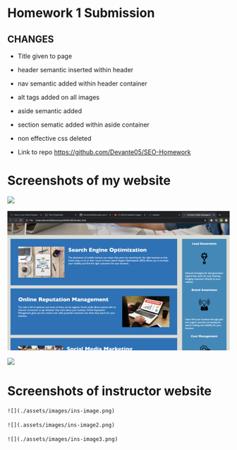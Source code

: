 # Homework 1 Submission

## CHANGES
* Title given to page
* header semantic inserted within header
* nav semantic added within header container
* alt tags added on all images 
* aside semantic added 
* section sematic added within aside container
* non effective css deleted 

* Link to repo https://github.com/Devante05/SEO-Homework 


# Screenshots of my website

  ![](./assets/images/stu-website.png)

   ![](./assets/images/stu-website2.png)

   ![](./assets/images/stu-website3.png)

# Screenshots of instructor website
    
    ![](./assets/images/ins-image.png)

    ![](.assets/images/ins-image2.png)

    ![](./assets/images/ins-image3.png)